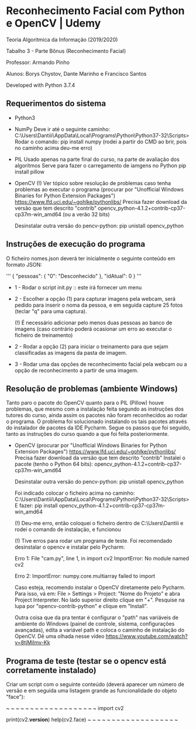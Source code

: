 #  Reconhecimento Facial com Python e OpenCV | Udemy

Teoria Algoritmica da Informação (2019/2020)

Tabalho 3 - Parte Bônus (Reconhecimento Facial)

Professor: Armando Pinho

Alunos: Borys Chystov, Dante Marinho e Francisco Santos

Developed with Python 3.7.4

## Requerimentos do sistema
- Python3
- NumPy
    Deve ir até o seguinte caminho:
    C:\Users\Dantiii\AppData\Local\Programs\Python\Python37-32\Scripts>
    Rodar o comando:
    pip install numpy (rodei a partir do CMD ao brir, pois no caminho acima deu-me erro)
- PIL
	Usado apenas na parte final do curso, na parte de avaliação dos algoritmos
	Serve para fazer o carregamento de iamgens no Python
	pip install pillow
- OpenCV (!) Ver tópico sobre resolução de problemas caso tenha problemas ao executar o programa
    (procurar por "Unofficial Windows Binaries for Python Extension Packages")
    https://www.lfd.uci.edu/~gohlke/pythonlibs/
    Precisa fazer download da versão que tem descrito "contrib"
    opencv_python-4.1.2+contrib-cp37-cp37m-win_amd64 (ou a verão 32 bits)
    
    Desinstalar outra versão do pencv-python:
    pip unistall opencv_python

## Instruções de execução do programa

O ficheiro nomes.json deverá ter inicialmente o seguinte conteúdo em formato JSON:

'''
{
    "pessoas": {
        "0": "Desconhecido"
    },
    "idAtual": 0
}
'''

- 1 - Rodar o script init.py :: este irá fornecer um menu
- 2 - Escolher a opção (1) para capturar imagens pela webcam, será pedido para inserir o noma da pessoa, e em seguida capture 25 fotos (teclar "q" para uma captura).
    
    (!) É necessário adicionar pelo menos duas pessoas ao banco de imagens (caso contrário poderá ocasionar um erro ao executar o ficheiro de treinamento)
- 2 - Rodar a opção (2) para iniciar o treinamento para que sejam classificadas as imagens da pasta de imagem.
- 3 - Rodar uma das opções de reconhecimento facial pela webcam ou a opção de reconhecimento a partir de uma imagem.

## Resolução de problemas (ambiente Windows)

Tanto paro o pacote do OpenCV quanto para o PIL (Pillow) houve problemas, que mesmo com a instalação feita segundo as
instruções dos tutores do curso, ainda assim os pacotes não foram reconhecidos ao rodar o programa. O problema foi
solucionado instalando os tais pacotes através do instalador de pacotes da IDE Pycharm. Segue os passos que foi seguido,
tanto as instruções do curso quando a que foi feita posteriormente.

- OpenCV (procurar por "Unofficial Windows Binaries for Python Extension Packages")
    https://www.lfd.uci.edu/~gohlke/pythonlibs/
    Precisa fazer download da versão que tem descrito "contrib"
    Instalei o pacote (tenho o Python 64 bits):
    opencv_python-4.1.2+contrib-cp37-cp37m-win_amd64

    Desinstalar outra versão do pencv-python:
    pip unistall opencv_python

    Foi indicado colocar o ficheiro acima no caminho:
    C:\Users\Dantiii\AppData\Local\Programs\Python\Python37-32\Scripts>
    E fazer:
    pip install opencv_python-4.1.2+contrib-cp37-cp37m-win_amd64

    (!) Deu-me erro, então coloquei o ficheiro dentro de C:\Users\Dantiii e rodei o comando de instalação, e funcionou

    (!) Tive erros para rodar um programa de teste. Foi recomendado desinstalar o opencv e instalar pelo Pycharm:

    Erro 1:
    File "cam.py", line 1, in <module>
        import cv2
    ImportError: No module named cv2

    Erro 2:
    ImportError: numpy.core.multiarray failed to import

    Caso esteja, recomendo instalar o OpenCV diretamente pelo Pycharm. 
    Para isso, vá em: File > Settings > Project: "Nome do Projeto" e abra Project Interpreter. 
    No lado superior direito clique em "+".
    Pesquise na lupa por "opencv-contrib-python" e clique em "Install".

    Outra coisa que da pra tentar é configurar o "path" nas variáveis de ambiente do Windows 
    (painel de controle, sistema, configurações avançadas), edita a variável path e coloca o 
    caminho de instalação do OpenCV. Dê uma olhada nesse vídeo
    https://www.youtube.com/watch?v=8tjMiImv-Kk

## Programa de teste (testar se o opencv está corretamente instalado)

Criar um script com o seguinte conteúdo (deverá aparecer um número de versão e em seguida
uma listagem grande as funcionalidade do objeto "face"):

~ ~ ~ ~ ~ ~ ~ ~ ~ ~ ~ ~ ~ ~ ~ ~ ~ ~ ~
import cv2

print(cv2.__version__)
help(cv2.face)
~ ~ ~ ~ ~ ~ ~ ~ ~ ~ ~ ~ ~ ~ ~ ~ ~ ~ ~